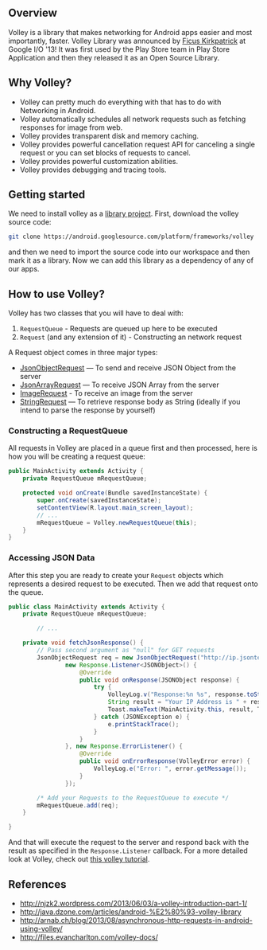 ## Overview

Volley is a library that makes networking for Android apps easier and most importantly, faster. Volley Library was announced by [Ficus Kirkpatrick](https://plus.google.com/+FicusKirkpatrick) at Google I/O '13!
It was first used by the Play Store team in Play Store Application and then they released it as an Open Source Library.

## Why Volley?

* Volley can pretty much do everything with that has to do with Networking in Android.
* Volley automatically schedules all network requests such as fetching responses for image from web.
* Volley provides transparent disk and memory caching.
* Volley provides powerful cancellation request API for canceling a single request or you can set blocks of requests to cancel.
* Volley provides powerful customization abilities.
* Volley provides debugging and tracing tools.

## Getting started

We need to install volley as a [library project](http://imgur.com/a/N8baF). First, download the volley source code:

```bash
git clone https://android.googlesource.com/platform/frameworks/volley
```

and then we need to import the source code into our workspace and then mark it as a library. Now we can add this library as a dependency of any of our apps.

## How to use Volley?

Volley has two classes that you will have to deal with:

1. `RequestQueue` - Requests are queued up here to be executed
2. `Request` (and any extension of it) - Constructing an network request

A Request object comes in three major types:

* [JsonObjectRequest](http://files.evancharlton.com/volley-docs/com/android/volley/toolbox/JsonObjectRequest.html) — To send and receive JSON Object from the server
* [JsonArrayRequest](http://files.evancharlton.com/volley-docs/com/android/volley/toolbox/JsonArrayRequest.html) — To receive JSON Array from the server
* [ImageRequest](http://files.evancharlton.com/volley-docs/com/android/volley/toolbox/ImageRequest.html) - To receive an image from the server
* [StringRequest](http://files.evancharlton.com/volley-docs/com/android/volley/toolbox/StringRequest.html) — To retrieve response body as String (ideally if you intend to parse the response by yourself)

### Constructing a RequestQueue

All requests in Volley are placed in a queue first and then processed, here is how you will be creating a request queue:

```java
public MainActivity extends Activity {
	private RequestQueue mRequestQueue;

	protected void onCreate(Bundle savedInstanceState) {
		super.onCreate(savedInstanceState);
		setContentView(R.layout.main_screen_layout);
		// ...
		mRequestQueue = Volley.newRequestQueue(this);
	}
}
```

### Accessing JSON Data

After this step you are ready to create your `Request` objects which represents a desired request to be executed. Then we add that request onto the queue. 

```java 
public class MainActivity extends Activity {
	private RequestQueue mRequestQueue;

        // ...

	private void fetchJsonResponse() {
		// Pass second argument as "null" for GET requests
		JsonObjectRequest req = new JsonObjectRequest("http://ip.jsontest.com/", null,
				new Response.Listener<JSONObject>() {
					@Override
					public void onResponse(JSONObject response) {
						try {
							VolleyLog.v("Response:%n %s", response.toString(4));
							String result = "Your IP Address is " + response.getString("ip");
							Toast.makeText(MainActivity.this, result, Toast.LENGTH_SHORT).show();
						} catch (JSONException e) {
							e.printStackTrace();
						}
					}
				}, new Response.ErrorListener() {
					@Override
					public void onErrorResponse(VolleyError error) {
						VolleyLog.e("Error: ", error.getMessage());
					}
				});

		/* Add your Requests to the RequestQueue to execute */
		mRequestQueue.add(req);
	}

}
```

And that will execute the request to the server and respond back with the result as specified in the `Response.Listener` callback. For a more detailed look at Volley, check out [this volley tutorial](http://arnab.ch/blog/2013/08/asynchronous-http-requests-in-android-using-volley/).

## References

* <http://njzk2.wordpress.com/2013/06/03/a-volley-introduction-part-1/>
* <http://java.dzone.com/articles/android-%E2%80%93-volley-library>
* <http://arnab.ch/blog/2013/08/asynchronous-http-requests-in-android-using-volley/>
* <http://files.evancharlton.com/volley-docs/>